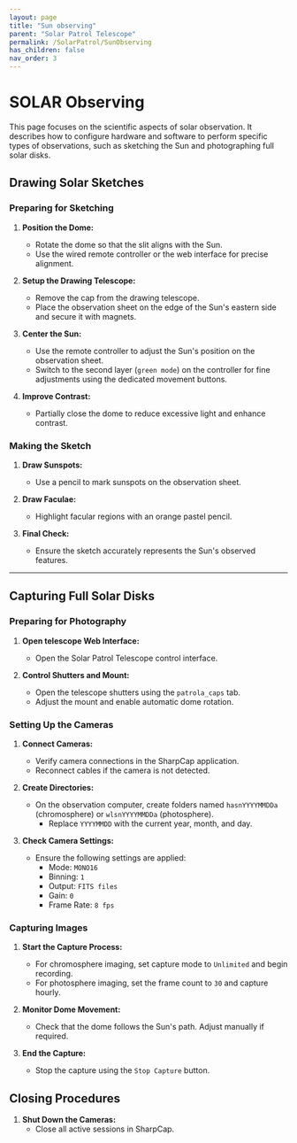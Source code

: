 ```yaml
---
layout: page
title: "Sun observing"
parent: "Solar Patrol Telescope"
permalink: /SolarPatrol/SunObserving
has_children: false
nav_order: 3
---
```


# SOLAR Observing
This page focuses on the scientific aspects of solar observation. It describes how to configure hardware and software to perform specific types of observations, such as sketching the Sun and photographing full solar disks.

## Drawing Solar Sketches

### Preparing for Sketching

1. **Position the Dome:**
   - Rotate the dome so that the slit aligns with the Sun.
   - Use the wired remote controller or the web interface for precise alignment.

2. **Setup the Drawing Telescope:**
   - Remove the cap from the drawing telescope.
   - Place the observation sheet on the edge of the Sun's eastern side and secure it with magnets.

3. **Center the Sun:**
   - Use the remote controller to adjust the Sun's position on the observation sheet.
   - Switch to the second layer (`green mode`) on the controller for fine adjustments using the dedicated movement buttons.

4. **Improve Contrast:**
   - Partially close the dome to reduce excessive light and enhance contrast.

### Making the Sketch

1. **Draw Sunspots:**
   - Use a pencil to mark sunspots on the observation sheet.

2. **Draw Faculae:**
   - Highlight facular regions with an orange pastel pencil.

3. **Final Check:**
   - Ensure the sketch accurately represents the Sun's observed features.

---

## Capturing Full Solar Disks

### Preparing for Photography

1. **Open telescope Web Interface:**
   - Open the Solar Patrol Telescope control interface.

2. **Control Shutters and Mount:**
   - Open the telescope shutters using the `patrola_caps` tab.
   - Adjust the mount and enable automatic dome rotation.

### Setting Up the Cameras

1. **Connect Cameras:**
   - Verify camera connections in the SharpCap application.
   - Reconnect cables if the camera is not detected.

2. **Create Directories:**
   - On the observation computer, create folders named `hasnYYYYMMDDa` (chromosphere) or `wlsnYYYYMMDDa` (photosphere).
     - Replace `YYYYMMDD` with the current year, month, and day.

3. **Check Camera Settings:**
   - Ensure the following settings are applied:
     - Mode: `MONO16`
     - Binning: `1`
     - Output: `FITS files`
     - Gain: `0`
     - Frame Rate: `8 fps`

### Capturing Images

1. **Start the Capture Process:**
   - For chromosphere imaging, set capture mode to `Unlimited` and begin recording.
   - For photosphere imaging, set the frame count to `30` and capture hourly.

2. **Monitor Dome Movement:**
   - Check that the dome follows the Sun's path. Adjust manually if required.

3. **End the Capture:**
   - Stop the capture using the `Stop Capture` button.


## Closing Procedures

1. **Shut Down the Cameras:**
   - Close all active sessions in SharpCap.

